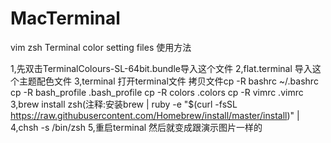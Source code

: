 # MacTerminal
vim zsh Terminal color setting files
使用方法

1,先双击TerminalColours-SL-64bit.bundle导入这个文件
2,flat.terminal 导入这个主题配色文件
3,terminal 打开terminal文件 拷贝文件cp -R bashrc ~/.bashrc
                        cp -R bash_profile .bash_profile
                        cp -R colors .colors
                        cp -R vimrc .vimrc
3,brew install zsh(注释:安装brew | ruby -e "$(curl -fsSL https://raw.githubusercontent.com/Homebrew/install/master/install)"  |
4,chsh -s /bin/zsh 
5,重启terminal 然后就变成跟演示图片一样的
